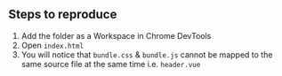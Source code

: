 ## Steps to reproduce 

1. Add the folder as a Workspace in Chrome DevTools
2. Open `index.html`
3. You will notice that `bundle.css` & `bundle.js` cannot be mapped to the same source file at the same time i.e. `header.vue`
